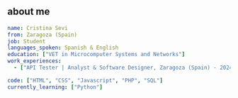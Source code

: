 ## about me <!-- <img src="https://media.giphy.com/media/mGcNjsfWAjY5AEZNw6/giphy.gif" width="50"> -->

```yaml
name: Cristina Sevi
from: Zaragoza (Spain)
job: Student
languages_spoken: Spanish & English
education: ["VET in Microcomputer Systems and Networks"]
work_experiences: 
  - ["API Tester | Analyst & Software Designer, Zaragoza (Spain) - 2024"]

code: ["HTML", "CSS", "Javascript", "PHP", "SQL"]
currently_learning: ["Python"]
```
<!-- - ["API Tester | Analyst & Software Designer", "Zaragoza", "Spain", "2024"] -->

